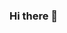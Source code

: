 ### Hi there 👋

<!--
**smng0/smng0** is a ✨ _special_ ✨ repository because its `README.md` (this file) appears on your GitHub profile.

Here are some ideas to get you started:

- 🔭 I’m currently working on studying at university
- 🌱 I’m currently learning GitHub
- 👯 I’m looking to collaborate on project
- 🤔 I’m looking for help with project
- 💬 Ask me about ...
- 📫 How to reach me: email
- 😄 Pronouns: Mr
- ⚡ Fun fact: My favorite hobby is listening to music (pop songs and instrumental)
- What are you interested in learning: culture, arts, IT
-->
